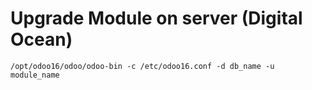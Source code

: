 # Upgrade Module on server (Digital Ocean)
```Linux
/opt/odoo16/odoo/odoo-bin -c /etc/odoo16.conf -d db_name -u module_name
```
